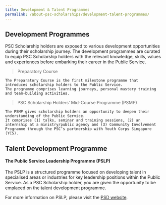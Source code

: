 ```yaml
---
title: Development & Talent Programmes
permalink: /about-psc-scholarships/development-talent-programmes/
---
```


Development Programmes
---
PSC Scholarship holders are exposed to various development opportunities during their scholarship journey. The development programmes are curated to equip PSC Scholarship holders with the relevant knowledge, skills, values and experiences before embarking their career in the Public Service.

> Preparatory Course
```
The Preparatory Course is the first milestone programme that introduces scholarship holders to the Public Service.
The programme comprises learning journeys, personal mastery training and team-building activities.
```
> PSC Scholarship Holders’ Mid-Course Programme (PSMP)
```
The PSMP gives scholarship holders an opportunity to deepen their understanding of the Public Service.
It comprises (1) talks, seminar and training sessions, (2) an internship at a ministry/public agency and (3) Community Involvement Programme through the PSC’s partnership with Youth Corps Singapore (YCS).
```

Talent Development Programme
---
#### The Public Service Leadership Programme (PSLP)

The PSLP is a structured programme focused on developing talent in specialised areas or industries for key leadership positions within the Public Service. As a PSC Scholarship holder, you are given the opportunity to be emplaced on the talent development programme. 

For more information on PSLP, please visit the [PSD website](https://www.psd.gov.sg/what-we-do/developing-leadership-in-the-service/public-service-leadership-programme).
